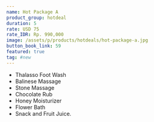 ```yaml
---
name: Hot Package A
product_group: hotdeal
duration: 5
rate: USD 75
rate_IDR: Rp. 990,000
image: /assets/p/products/hotdeals/hot-package-a.jpg
button_book_link: 59
featured: true
tag: #new
---
```


- Thalasso Foot Wash
- Balinese Massage
- Stone Massage
- Chocolate Rub
- Honey Moisturizer
- Flower Bath
- Snack and Fruit Juice.
